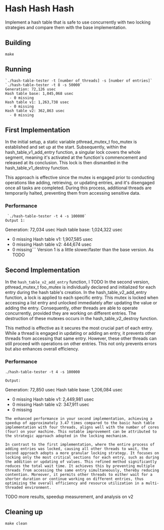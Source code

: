 # Hash Hash Hash
Implement a hash table that is safe to use concurrently with two locking strategies and compare them with the base implementation.
## Building
```shell
make
```
## Running
```shell
`./hash-table-tester -t [number of threads] -s [number of entries]`
`./hash-table-tester -t 8 -s 50000`
Generation: 72,126 usec
Hash table base: 1,045,068 usec
  - 0 missing
Hash table v1: 1,263,738 usec
  - 0 missing
Hash table v2: 362,863 usec
  - 0 missing
```

## First Implementation
In the initial setup, a static variable pthread_mutex_t foo_mutex is established and set up at the start. Subsequently, within the hash_table_v1_add_entry function, a singular lock covers the whole segment, meaning it's activated at the function's commencement and released at its conclusion. This lock is then dismantled in the hash_table_v1_destroy function.

This approach is effective since the mutex is engaged prior to conducting operations like adding, retrieving, or updating entries, and it's disengaged once all tasks are completed. During this process, additional threads are temporarily halted, preventing them from accessing sensitive data.

### Performance
```shell
 `./hash-table-tester -t 4 -s 100000`
Output 1:
```
Generation: 72,034 usec
Hash table base: 1,024,322 usec
  - 0 missing
Hash table v1: 1,907,585 usec
  - 0 missing
Hash table v2: 444,674 usec
  - 0 missing```
Version 1 is a little slower/faster than the base version. As TODO

## Second Implementation
In the `hash_table_v2_add_entry` function, I TODO
In the second version, pthread_mutex_t foo_mutex is individually declared and initialized for each entry during the hash table's creation. In the hash_table_v2_add_entry function, a lock is applied to each specific entry. This mutex is locked when accessing a list entry and unlocked immediately after updating the value or adding the entry. Consequently, other threads are able to operate concurrently, provided they are working on different entries. The destruction of these mutexes occurs in the hash_table_v2_destroy function.

This method is effective as it secures the most crucial part of each entry. While a thread is engaged in updating or adding an entry, it prevents other threads from accessing that same entry. However, these other threads can still proceed with operations on other entries. This not only prevents errors but also enhances overall efficiency.
### Performance
```shell
./hash-table-tester -t 4 -s 100000

Output:
```
Generation: 72,850 usec
Hash table base: 1,206,084 usec
  - 0 missing
Hash table v1: 2,449,981 usec
  - 0 missing
Hash table v2: 347,911 usec
  - 0 missing
```
The enhanced performance in your second implementation, achieving a speedup of approximately 3.47 times compared to the basic hash table implementation with four threads, aligns well with the number of cores (four) on your machine. This notable improvement can be attributed to the strategic approach adopted in the locking mechanism.

In contrast to the first implementation, where the entire process of adding entries was locked, causing all other threads to wait, the second approach adopts a more granular locking strategy. It focuses on locking only the most critical sections for each entry, such as during the addition or updating of values. This refined method significantly reduces the total wait time. It achieves this by preventing multiple threads from accessing the same entry simultaneously, thereby reducing contention. Moreover, it permits other threads to either wait for a shorter duration or continue working on different entries, thus optimizing the overall efficiency and resource utilization in a multi-threaded environment.

```

TODO more results, speedup measurement, and analysis on v2

## Cleaning up
```shell
make clean
```